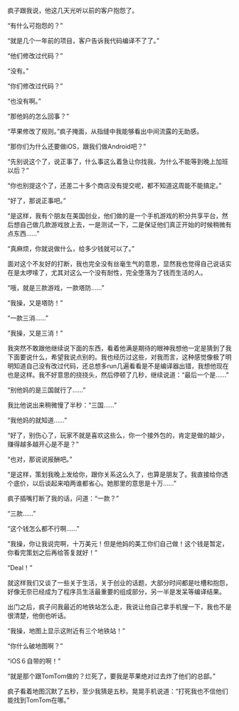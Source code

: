 疯子跟我说，他这几天光听以前的客户抱怨了。

“有什么可抱怨的？”

“就是几个一年前的项目，客户告诉我代码编译不了了。”

“他们修改过代码？”

“没有。”

“你们修改过代码？”

“也没有啊。”

“那他妈的怎么回事？”

“苹果修改了规则。”疯子掩面，从指缝中我能够看出中间流露的无助感。

“那你们为什么还要做iOS，跟我们做Android吧？”

“先别说这个了，说正事了，什么事这么着急让你找我，为什么不能等到晚上加班以后？”

“你也别提这个了，还差二十多个商店没有提交呢，都不知道这周能不能搞定。”

“好了，那说正事吧。”

“是这样，我有个朋友在美国创业，他们做的是一个手机游戏的积分共享平台，然后想自己做几款游戏放上去，一是测试一下，二是保证他们真正开始的时候稍微有点东西……”

“真麻烦，你就说做什么，给多少钱就可以了。”

面对这个不友好的打断，我也完全没有丝毫生气的意思，显然我也觉得自己说话实在是太啰嗦了，尤其对这么一个没有耐性，完全堕落为了钱而生活的人。

“哦，就是三款游戏，一款塔防……”

“我操，又是塔防！”

“一款三消……”

“我操，又是三消！”

我突然不敢跟他继续说下面的东西，看着他满是期待的眼神我想他一定是猜到了我下面要说什么，希望我说点别的。我也经历过这些，对我而言，这种感觉像极了明明知道自己没有改过代码，还总想多run几遍看看是不是编译器出错，我想他现在也是这样。我不好意思的挠挠头，然后停顿了几秒，继续说道：“最后一个是……”

“别他妈的是三国就行了……”

我比他说出来稍微慢了半秒：“三国……”

“我他妈的就知道……”

“好了，别伤心了，玩家不就是喜欢这些么，你一个接外包的，肯定是做的越少，赚得越多越开心是不是？”

“也对，那说说报酬吧。”

“是这样，策划我晚上发给你，跟你关系这么久了，也算是朋友了。我直接给你透个底价，以后谈起来咱两谁都省心。她那里的意思是十万……”

疯子插嘴打断了我的话，问道：“一款？”

“三款……”

“这个钱怎么都不行啊……”

“我操，你让我说完啊，十万美元！但是他妈的美工你们自己做！这个钱是暂定，你看完策划之后再给答复就好！”

“Deal！”

就这样我们又谈了一些关于生活，关于创业的话题，大部分时间都是吐槽和抱怨，好像无奈已经成为了程序员生活最重要的组成部分，另一半是发呆等编译结果。

出门之后，疯子问我最近的地铁站怎么走，我说让他自己拿手机搜一下，我也不是很清楚，他倒也听话。

“我操，地图上显示这附近有三个地铁站！”

“你什么破地图啊？”

“iOS６自带的啊！”

“就是那个跟TomTom做的？烂死了，要我是苹果绝对过去炸了他们的总部。”

疯子看着地图沉默了五秒，至少我猜是五秒。晃晃手机说道：“打死我也不信他们能找到TomTom在哪。”

